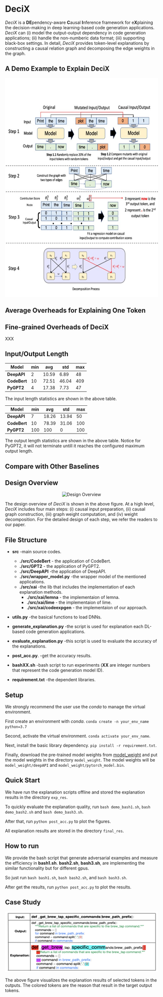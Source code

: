 # DeciX


*DeciX* is a **DE**pendency-aware **C**ausal **I**nference framework for e**X**plaining the decision-making in deep learning-based code generation applications.
*DeciX* can (i) model the output-output dependency in code generation applications; (ii) handle the non-numberic data format; (iii) supporting black-box settings.
In detail, *DeciX* provides token-level explanations by constructing a causal relation graph and decomposing the edge weights in the graph. 


## A Demo Example to Explain DeciX

<div  align="center">    
 <img src="https://github.com/anonymousGithub2022/CodeGenExp/blob/main/fig/detail.jpg" width="800" height="720" alt="Design Overview"/><br/>
</div>    



## Average Overheads for Explaining One Token


## Fine-grained Overheads of DeciX

XXX


## Input/Output Length 


|   Model      | min                  | avg      | std      | max   |
|--------------|----------------------|----------|----------|-------|
| **DeepAPI**  | 2                    | 10.59    | 6.89     | 48    |
| **CodeBert** | 10                   | 72.51    | 46.04    | 409   |
| **PyGPT2**   | 4                    | 17.38    | 7.73     | 47    |

The input length statistics are shown in the above table.

|   Model      | min                  | avg      | std      | max   |
|--------------|----------------------|----------|----------|-------|
| **DeepAPI**  | 7                |  18.26    | 13.94     | 50    |
| **CodeBert** | 10                   | 78.39    | 31.06    | 100   |
| **PyGPT2**   | 100                    | 100    |   0     | 100    |

The output length statistics are shown in the above table. Notice for PyGPT2, it will not terminate untill it reaches the  configured maximum output length.


## Compare with Other Baselines




## Design Overview

<div  align="center">    
 <img src="https://github.com/anonymousGithub2022/CodeGenExp/blob/main/fig/overview.jpg" width="800" height="300" alt="Design Overview"/><br/>
</div>    



The design overview of *DeciX* is shown in the above figure. 
At a high level, *DeciX* includes four main steps: (i) causal input preparation, (ii) causal graph construction, (iii) graph weight computation, and (iv) weight decomposition. For the detailed design of each step, we refer the readers to our paper.


## File Structure
* **src** -main source codes.
  * **./src/CodeBert** - the application of CodeBert.
  * **./src/GPT2** - the application of PyGPT2.
  * **./src/DeepAPI** -the application of DeepAPI.
  * **./src/wrapper_model.py** -the wrapper model of the mentioned applications.
  * **./src/xai** -the lib that includes the implementation of each explanation methods.
    * **./src/xai/lemna** - the implementaion of lemna.
    * **./src/xai/lime** - the implementaion of lime.
    * **./src/xai/codeexpgen** - the implementaion of our approach.
 
* **utils.py** -the basical functions to load DNNs.
* **generate_explanation.py** -the script is used for explanation each DL-based code generation applications.
* **evaluate_explanation.py** -this script is used to evaluate the accuracy of the explanations.
* **post_acc.py**.   -get the accuracy results.
* **bashXX.sh** -bash script to run experiments (**XX** are integer numbers that represent the code generation model ID).
* **requirement.txt** -the dependent libraries.

## Setup
We strongly recommend the user use the *conda* to manage the virtual environment.

First create an environment with *conda*.
`conda create -n your_env_name python=3.7`

Second, activate the virtual environment.
`conda activate your_env_name`.

Next, install the basic library dependency.
`pip install -r requirement.txt`.

Finally, download the pre-trained model weights from [model_weight](https://drive.google.com/drive/folders/1KJBahf25i9ttQr8VWF8tA9e87IBw5Q0E?usp=sharing)
and put the model weights in the directory `model_weight`.
The model weights will be `model_weight/deepAPI` and `model_weight/pytorch_model.bin`.


## Quick Start

We have run the explanation scripts offline and stored the explanation results in the directory `exp_res`. 

To quickly evaluate the explanation quality, run `bash demo_bash1.sh`, `bash demo_bash2.sh` and `bash demo_bash3.sh`. 

After that, run `python post_acc.py` to plot the figures.

All explanation results are stored in the directory `final_res`.


## How to run

We provide the bash script that generate adversarial examples and measure the efficiency in **bash1.sh**. **bash2.sh**, **bash3.sh**, are implementing the similar functionality but for different gpus. 

So just run `bash bash1.sh`, `bash bash2.sh`, and `bash bash3.sh`.
 
After get the results, run `python post_acc.py` to plot the results.

<!-- ## Accuracy of Explanations


<div  align="center">    
 <img src="https://github.com/anonymousGithub2022/CodeGenExp/blob/main/fig/exp1.png" width="600" height="200" alt="Design Overview"/><br/>
</div>    

<div  align="center">    
 <img src="https://github.com/anonymousGithub2022/CodeGenExp/blob/main/fig/exp2.png" width="600" height="200" alt="Design Overview"/><br/>
</div>    

<div  align="center">    
 <img src="https://github.com/anonymousGithub2022/CodeGenExp/blob/main/fig/exp3.png" width="600" height="200" alt="Design Overview"/><br/>
</div>    


The above figure shows the accuracy of explanations under three experiments. -->


## Case Study


<div  align="center">    
 <img src="https://github.com/anonymousGithub2022/CodeGenExp/blob/main/fig/case.png" width="600" height="200" alt="Design Overview"/><br/>
</div>    

The above figure visualizes the explanation results of selected tokens in the outputs. The colored tokens are the reason that result in the target output tokens.






